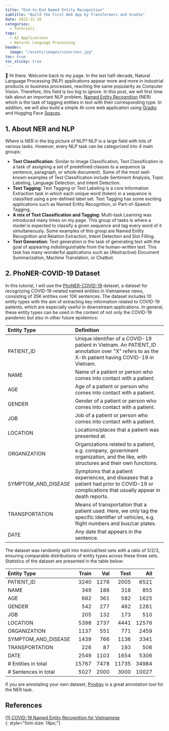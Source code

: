 ```yaml
---
title: "End-to-End Named Entity Recognition"
subtitle: "Build the First Web App by Transformers and Gradio"
date: 2022-12-10
categories: 
  - Tutorials
tags: 
  - AI Applications
  - Natural Language Processing
header: 
  image: "/assets/images/viner/ner.jpg"
toc: true
toc_sticky: true
---
```


👋 Hi there. Welcome back to my page. In the last half-decade, Natural Language Processing (NLP) applications appear more and more in industrial products or business processes, reaching the same popularity as Computer Vision. Therefore, this field is too big to ignore. In this post, we will first time talk about an important NLP problem, [Named Entity Recognition](https://en.wikipedia.org/wiki/Named-entity_recognition) (NER) which is the task of tagging entities in text with their corresponding type. In addition, we will also build a simple AI-core web application using [Gradio](https://gradio.app/) and Hugging Face [Spaces](https://huggingface.co/spaces). 

## 1. About NER and NLP

Where is NER in the big picture of NLP? NLP is a large field with lots of various tasks. However, every NLP task can be categorized into 4 main groups: 
* **Text Classification**: Similar to Image Classification, Text Classification is a task of assigning a set of predefined classes to a sequence (a sentence, paragraph, or whole document). Some of the most well-known examples of Text Classification include Sentiment Analysis, Topic Labeling, Language Detection, and Intent Detection. 
* **Text Tagging**: Text Tagging or Text Labeling is a core Information Extraction task in which each unique word (token) in a sequence is classified using a pre-defined label set. Text Tagging has some exciting applications such as Named Entity Recognition, or Part-of-Speech Tagging. 
* **A mix of Text Classification and Tagging**: Multi-task Learning was introduced many times on my page. This group of tasks is where a model is expected to classify a given sequence and tag every word of it simultaneously. Some examples of this group are Named Entity Recognition and Relation Extraction, Intent Detection and Slot Filling. 
* **Text Generation**: Text generation is the task of generating text with the goal of appearing indistinguishable from the human-written text. This task has many wonderful applications such as (Abstractive) Document Summarization, Machine Translation, or Chatbot. 

## 2. PhoNER-COVID-19 Dataset
In this tutorial, I will use the [PhoNER-COVID-19](https://arxiv.org/abs/2104.03879v1) dataset, a dataset for recognizing COVID-19-related named entities in Vietnamese news, consisting of 35K entities over 10K sentences. The dataset includes 10 entity types with the aim of extracting key information related to COVID-19 patients, which are especially useful in downstream applications. In general, these entity types can be used in the context of not only the COVID-19 pandemic but also in other future epidemics: 

| Entity Type | Definition |
| :---------- | :--------- |
| PATIENT_ID          | Unique identifier of a COVID-19 patient in Vietnam. An PATIENT_ID annotation over "X" refers to as the X-th patient having COVID-19 in Vietnam. |
| NAME                | Name of a patient or person who comes into contact with a patient. |
| AGE                 | Age of a patient or person who comes into contact with a patient. |
| GENDER              | Gender of a patient or person who comes into contact with a patient. |
| JOB                 | Job of a patient or person who comes into contact with a patient. |
| LOCATION            | Locations/places that a patient was presented at. |
| ORGANIZATION        | Organizations related to a patient, e.g. company, government organization, and the like, with structures and their own functions. |
| SYMPTOM_AND_DISEASE | Symptoms that a patient experiences, and diseases that a patient had prior to COVID-19 or complications that usually appear in death reports. |
| TRANSPORTATION      | Means of transportation that a patient used. Here, we only tag the specific identifier of vehicles, e.g. flight numbers and bus/car plates. |
| DATE                | Any date that appears in the sentence. |

The dataset was randomly split into train/val/test sets with a ratio of 5/2/3, ensuring comparable distributions of entity types across these three sets. Statistics of the dataset are presented in the table below: 

| Entity Type | Train |   Val |  Test |   All |
| :---------- | ----: | ----: | ----: | ----: |
| PATIENT_ID            | 3240 | 1276 | 2005 | 6521 |
| NAME                  | 349 | 188 | 318 | 855 |
| AGE                   | 682 | 361 | 582 | 1625 |
| GENDER                | 542 | 277 | 462 | 1281 |
| JOB                   | 205 | 132 | 173 | 510 |
| LOCATION              | 5398 | 2737 | 4441 | 12576 |
| ORGANIZATION          | 1137 | 551 | 771 | 2459 |
| SYMPTOM_AND_DISEASE   | 1439 | 766 | 1136 | 3341 |
| TRANSPORTATION        | 226 | 87 | 193 | 506 |
| DATE                  | 2549 | 1103 | 1654 | 5306 |
| # Entities in total   | 15767 | 7478 | 11735 | 34984 |
| # Sentences in total  | 5027 | 2000 | 3000 | 10027 |

If you are annotating your own dataset, [Prodigy](https://prodi.gy/) is a great annotation tool for the NER task. 

## References
[[1] COVID-19 Named Entity Recognition for Vietnamese](https://arxiv.org/abs/2104.03879v1)<br>
{: style="font-size: 14px;"}